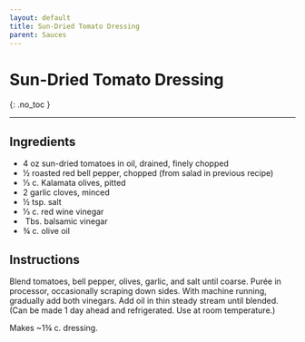 ```yaml
---
layout: default
title: Sun-Dried Tomato Dressing
parent: Sauces
---
```


# Sun-Dried Tomato Dressing
{: .no_toc }

---

## Ingredients
<ul>
	<li>4 oz sun-dried tomatoes in oil, drained, finely chopped</li>
	<li>½ roasted red bell pepper, chopped (from salad in previous recipe)</li>
	<li>⅓ c. Kalamata olives, pitted</li>
	<li>2 garlic cloves, minced</li>
	<li>½ tsp. salt</li>
	<li>⅓ c. red wine vinegar</li>
	<li> Tbs. balsamic vinegar</li>
	<li>¾ c. olive oil</li>
</ul>

## Instructions
Blend tomatoes, bell pepper, olives, garlic, and salt until coarse. Purée in processor, occasionally scraping down sides. With machine running, gradually add both vinegars. Add oil in thin steady stream until blended. (Can be made 1 day ahead and refrigerated. Use at room temperature.)

Makes ~1¾ c. dressing.
